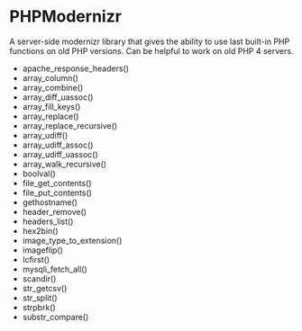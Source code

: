 PHPModernizr
============

A server-side modernizr library that gives the ability to use last built-in PHP functions on old PHP versions.
Can be helpful to work on old PHP 4 servers.

- apache_response_headers()
- array_column()
- array_combine()
- array_diff_uassoc()
- array_fill_keys()
- array_replace()
- array_replace_recursive()
- array_udiff()
- array_udiff_assoc()
- array_udiff_uassoc()
- array_walk_recursive()
- boolval()
- file_get_contents()
- file_put_contents()
- gethostname()
- header_remove()
- headers_list()
- hex2bin()
- image_type_to_extension()
- imageflip()
- lcfirst()
- mysqli_fetch_all()
- scandir()
- str_getcsv()
- str_split()
- strpbrk()
- substr_compare()
